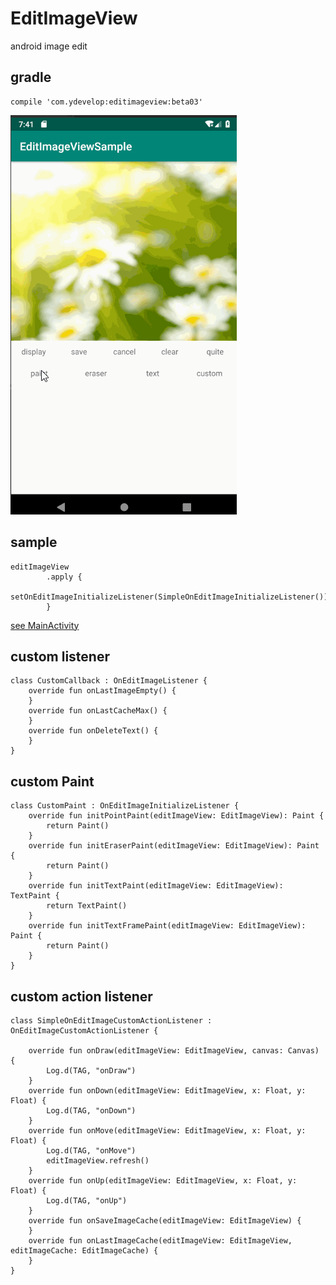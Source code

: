 # EditImageView

android image edit

## gradle 

    compile 'com.ydevelop:editimageview:beta03'
    
![](https://github.com/7449/EditImageView/blob/master/screen/edit_image_sample.gif)
   
## sample 

    editImageView
            .apply {
                setOnEditImageInitializeListener(SimpleOnEditImageInitializeListener())
            }
               
  [see MainActivity](https://github.com/7449/EditImageView/blob/master/app/src/main/java/com/edit/image/sample/MainActivity.kt)
    
## custom listener

    class CustomCallback : OnEditImageListener {
        override fun onLastImageEmpty() {
        }
        override fun onLastCacheMax() {
        }
        override fun onDeleteText() {
        }
    }
    
## custom Paint

    class CustomPaint : OnEditImageInitializeListener {
        override fun initPointPaint(editImageView: EditImageView): Paint {
            return Paint()
        }
        override fun initEraserPaint(editImageView: EditImageView): Paint {
            return Paint()
        }
        override fun initTextPaint(editImageView: EditImageView): TextPaint {
            return TextPaint()
        }
        override fun initTextFramePaint(editImageView: EditImageView): Paint {
            return Paint()
        }
    }
    
## custom action listener

    class SimpleOnEditImageCustomActionListener : OnEditImageCustomActionListener {
    
        override fun onDraw(editImageView: EditImageView, canvas: Canvas) {
            Log.d(TAG, "onDraw")
        }
        override fun onDown(editImageView: EditImageView, x: Float, y: Float) {
            Log.d(TAG, "onDown")
        }
        override fun onMove(editImageView: EditImageView, x: Float, y: Float) {
            Log.d(TAG, "onMove")
            editImageView.refresh()
        }
        override fun onUp(editImageView: EditImageView, x: Float, y: Float) {
            Log.d(TAG, "onUp")
        }
        override fun onSaveImageCache(editImageView: EditImageView) {
        }
        override fun onLastImageCache(editImageView: EditImageView, editImageCache: EditImageCache) {
        }
    }